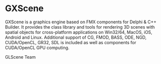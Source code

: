# GXScene

GXScene is a graphics engine based on FMX components for Delphi &amp; C++ Builder. 
It provides the class library and tools for rendering 3D scenes 
with spatial objects for cross-platform applications on Win32/64, MacOS, iOS, Android and Linux. 
Additional support of CG, FMOD, BASS, ODE, NGD, CUDA/OpenCL, GR32, SDL is included
as well as components for CUDA/OpenCL GPU computing. 

GLScene Team
